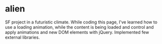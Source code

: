 # alien
SF project in a futuristic climate. While coding this page, I've learned how to use a loading animation, while the content is being loaded and control and apply animations and new DOM elements with jQuery. Implemented few external libraries. 
